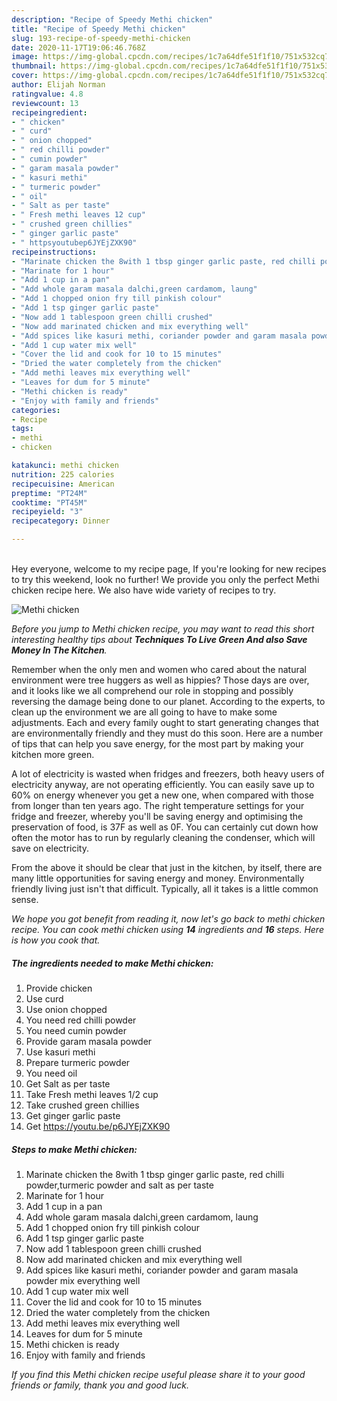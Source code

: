 ```yaml
---
description: "Recipe of Speedy Methi chicken"
title: "Recipe of Speedy Methi chicken"
slug: 193-recipe-of-speedy-methi-chicken
date: 2020-11-17T19:06:46.768Z
image: https://img-global.cpcdn.com/recipes/1c7a64dfe51f1f10/751x532cq70/methi-chicken-recipe-main-photo.jpg
thumbnail: https://img-global.cpcdn.com/recipes/1c7a64dfe51f1f10/751x532cq70/methi-chicken-recipe-main-photo.jpg
cover: https://img-global.cpcdn.com/recipes/1c7a64dfe51f1f10/751x532cq70/methi-chicken-recipe-main-photo.jpg
author: Elijah Norman
ratingvalue: 4.8
reviewcount: 13
recipeingredient:
- " chicken"
- " curd"
- " onion chopped"
- " red chilli powder"
- " cumin powder"
- " garam masala powder"
- " kasuri methi"
- " turmeric powder"
- " oil"
- " Salt as per taste"
- " Fresh methi leaves 12 cup"
- " crushed green chillies"
- " ginger garlic paste"
- " httpsyoutubep6JYEjZXK90"
recipeinstructions:
- "Marinate chicken the 8with 1 tbsp ginger garlic paste, red chilli powder,turmeric powder and salt as per taste"
- "Marinate for 1 hour"
- "Add 1 cup in a pan"
- "Add whole garam masala dalchi,green cardamom, laung"
- "Add 1 chopped onion fry till pinkish colour"
- "Add 1 tsp ginger garlic paste"
- "Now add 1 tablespoon green chilli crushed"
- "Now add marinated chicken and mix everything well"
- "Add spices like kasuri methi, coriander powder and garam masala powder mix everything well"
- "Add 1 cup water mix well"
- "Cover the lid and cook for 10 to 15 minutes"
- "Dried the water completely from the chicken"
- "Add methi leaves mix everything well"
- "Leaves for dum for 5 minute"
- "Methi chicken is ready"
- "Enjoy with family and friends"
categories:
- Recipe
tags:
- methi
- chicken

katakunci: methi chicken 
nutrition: 225 calories
recipecuisine: American
preptime: "PT24M"
cooktime: "PT45M"
recipeyield: "3"
recipecategory: Dinner

---
```

<br>
Hey everyone, welcome to my recipe page, If you're looking for new recipes to try this weekend, look no further! We provide you only the perfect Methi chicken recipe here. We also have wide variety of recipes to try.
<br>


![Methi chicken](https://img-global.cpcdn.com/recipes/1c7a64dfe51f1f10/751x532cq70/methi-chicken-recipe-main-photo.jpg)

<i>Before you jump to Methi chicken recipe, you may want to read this short interesting healthy tips about 
<strong>Techniques To Live Green And also Save Money In The Kitchen</strong>.</i>
</br>

Remember when the only men and women who cared about the natural environment were tree huggers as well as hippies? Those days are over, and it looks like we all comprehend our role in stopping and possibly reversing the damage being done to our planet. According to the experts, to clean up the environment we are all going to have to make some adjustments. Each and every family ought to start generating changes that are environmentally friendly and they must do this soon. Here are a number of tips that can help you save energy, for the most part by making your kitchen more green.

A lot of electricity is wasted when fridges and freezers, both heavy users of electricity anyway, are not operating efficiently. You can easily save up to 60% on energy whenever you get a new one, when compared with those from longer than ten years ago. The right temperature settings for your fridge and freezer, whereby you'll be saving energy and optimising the preservation of food, is 37F as well as 0F. You can certainly cut down how often the motor has to run by regularly cleaning the condenser, which will save on electricity.

From the above it should be clear that just in the kitchen, by itself, there are many little opportunities for saving energy and money. Environmentally friendly living just isn't that difficult. Typically, all it takes is a little common sense.


<i>We hope you got benefit from reading it, now let's go back to methi chicken recipe. You can cook methi chicken using <strong>14</strong> ingredients and <strong>16</strong> steps. Here is how you cook that.
</i>

##### The ingredients needed to make Methi chicken:

1. Provide  chicken
1. Use  curd
1. Use  onion chopped
1. You need  red chilli powder
1. You need  cumin powder
1. Provide  garam masala powder
1. Use  kasuri methi
1. Prepare  turmeric powder
1. You need  oil
1. Get  Salt as per taste
1. Take  Fresh methi leaves 1/2 cup
1. Take  crushed green chillies
1. Get  ginger garlic paste
1. Get  https://youtu.be/p6JYEjZXK90


##### Steps to make Methi chicken:

1. Marinate chicken the 8with 1 tbsp ginger garlic paste, red chilli powder,turmeric powder and salt as per taste
1. Marinate for 1 hour
1. Add 1 cup in a pan
1. Add whole garam masala dalchi,green cardamom, laung
1. Add 1 chopped onion fry till pinkish colour
1. Add 1 tsp ginger garlic paste
1. Now add 1 tablespoon green chilli crushed
1. Now add marinated chicken and mix everything well
1. Add spices like kasuri methi, coriander powder and garam masala powder mix everything well
1. Add 1 cup water mix well
1. Cover the lid and cook for 10 to 15 minutes
1. Dried the water completely from the chicken
1. Add methi leaves mix everything well
1. Leaves for dum for 5 minute
1. Methi chicken is ready
1. Enjoy with family and friends


<i>If you find this Methi chicken recipe useful please share it to your good friends or family, thank you and good luck.</i>
